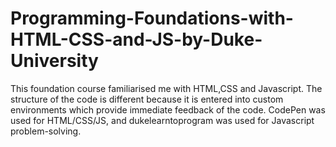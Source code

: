 # Programming-Foundations-with-HTML-CSS-and-JS-by-Duke-University

This foundation course familiarised me with HTML,CSS and Javascript.
The structure of the code is different because it is entered into custom environments which provide immediate feedback of the code.
CodePen was used for HTML/CSS/JS,
and dukelearntoprogram was used for Javascript problem-solving. 
